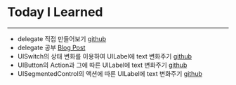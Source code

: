 # Today I Learned

---

- delegate 직접 만들어보기 [github](https://github.com/VincentGeranium/Swift-Study/tree/master/2019-04-08-delegate-study)
- delegate 공부 [Blog Post](https://vincentgeranium.github.io/2019/04/08/delegate-study.html) 
- UISwitch의 상태 변화를 이용하여 UILabel에 text 변화주기 [github](https://github.com/VincentGeranium/Swift-Study/tree/master/2019-04-08-UISwitch-Study)
- UIButton의 Action과 그에 따른 UILabel에 text 변화주기 [github](https://github.com/VincentGeranium/Swift-Study/tree/master/2019-04-08-Button-Study)
- UISegmentedControl의 액션에 따른 UILabel에 text 변화주기 [github](https://github.com/VincentGeranium/Swift-Study/tree/master/2019-04-08-SegmentedControl-Study)
